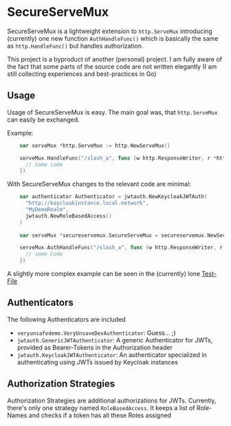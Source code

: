 # SecureServeMux
SecureServeMux is a lightweight extension to `http.ServeMux` introducing (currently) one new
function `AuthHandleFunc()` which is basically the same as `http.HandleFunc()` but handles authorization.

This project is a byproduct of another (personal) project. I am fully aware of the fact that some parts of the
source code are not written elegantly (I am still collecting experiences and best-practices in Go)
## Usage
Usage of SecureServeMux is easy. The main goal was, that `http.ServeMux` can easily be exchanged.

Example:
```go
    var serveMux *http.ServeMux := http.NewServeMux()

    serveMux.HandleFunc("/slash_a", func (w http.ResponseWriter, r *http.Request) {
      // Some code
    })
```
With SecureServeMux changes to the relevant code are minimal:
```go
    var authenticator Authenticator = jwtauth.NewKeycloakJWTAuth(
      "http://keycloakinstance.local.network",
      "MyDemoRealm",
      jwtauth.NewRoleBasedAccess()
    )
  
    var serveMux *secureservemux.SecureServeMux = secureservemux.NewSecureServeMux(authenticator)

    serveMux.AuthHandleFunc("/slash_a", func (w http.ResponseWriter, r *http.Request) {
      // some Code
    })
```
A slightly more complex example can be seen in the (currently) lone [Test-File](./jwtauth/KeycloakJWTAuthenticator_test.go)
## Authenticators
The following Authenticators are included

  - `veryunsafedemo.VeryUnsaveDevAuthenticator`: Guess... ;)
  - `jwtauth.GenericJWTAuthenticator`: A generic Authenticator for JWTs, provided as Bearer-Tokens in the Authorization header
  - `jwtauth.KeycloakJWTAuthenticator`: An authenticator specialized in authenticating using JWTs issued by Keycloak instances

## Authorization Strategies
Authorization Strategies are additional authorizations for JWTs. Currently, there's only one strategy named `RoleBasedAccess`. It keeps a list of Role-Names and checks if a token has all these Roles assigned
